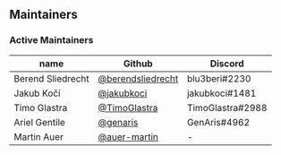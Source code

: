 ## Maintainers

### Active Maintainers

| name              | Github                                                   | Discord          |
| ----------------- | -------------------------------------------------------- | ---------------- |
| Berend Sliedrecht | [@berendsliedrecht](https://github.com/berendsliedrecht) | blu3beri#2230    |
| Jakub Kočí        | [@jakubkoci](https://github.com/jakubkoci)               | jakubkoci#1481   |
| Timo Glastra      | [@TimoGlastra](https://github.com/TimoGlastra)           | TimoGlastra#2988 |
| Ariel Gentile     | [@genaris](https://github.com/genaris)                   | GenAris#4962     |
| Martin Auer       | [@auer-martin](https://github.com/auer-martin)           | -                |

